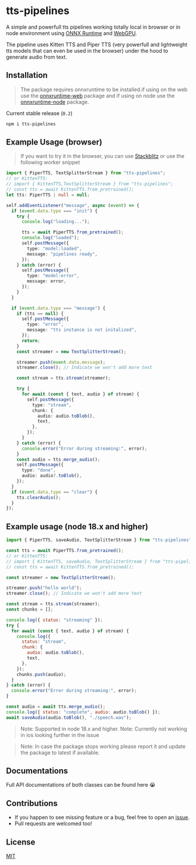 # tts-pipelines

A simple and powerfull tts pipelines working totally local in browser or in node environment using [ONNX Runtime](https://github.com/microsoft/onnxruntime) and [WebGPU](https://developer.mozilla.org/en-US/docs/Web/API/WebGPU_API).

The pipeline uses Kitten TTS and Piper TTS (very powerfull and lightweight tts models that can even be used in the browser) under the hood to generate audio from text.

## Installation

> The package requires onnxruntime to be installed.if using on the web use the [onnxruntime-web](https://www.npmjs.com/package/onnxruntime-web) package and if using on node use the [onnxruntime-node](https://www.npmjs.com/package/onnxruntime-node) package.

Current stable release (`0.2`)

```sh
npm i tts-pipelines
```

## Example Usage (browser)

> If you want to try it in the browser, you can use [Stackblitz](https://stackblitz.com/edit/vitejs-vite-dqzjfdsn?file=src%2Fworker.ts)
> or use the following worker snippet

```ts
import { PiperTTS, TextSplitterStream } from "tts-pipelines";
// or KittenTTS:
// import { KittenTTS,TextSplitterStream } from "tts-pipelines";
// const tts = await KittenTTS.from_pretrained();
let tts: PiperTTS | null = null;

self.addEventListener("message", async (event) => {
  if (event.data.type === "init") {
    try {
      console.log("loading...");

      tts = await PiperTTS.from_pretrained();
      console.log("loaded");
      self.postMessage({
        type: "model:loaded",
        message: "pipelines ready",
      });
    } catch (error) {
      self.postMessage({
        type: "model:error",
        message: error,
      });
    }
  }

  if (event.data.type === "message") {
    if (tts == null) {
      self.postMessage({
        type: "error",
        message: "tts instance is not initalized",
      });
      return;
    }
    const streamer = new TextSplitterStream();

    streamer.push(event.data.message);
    streamer.close(); // Indicate we won't add more text

    const stream = tts.stream(streamer);

    try {
      for await (const { text, audio } of stream) {
        self.postMessage({
          type: "stream",
          chunk: {
            audio: audio.toBlob(),
            text,
          },
        });
      }
    } catch (error) {
      console.error("Error during streaming:", error);
    }
    const audio = tts.merge_audio();
    self.postMessage({
      type: "done",
      audio: audio?.toBlob(),
    });
  }
  if (event.data.type == "clear") {
    tts.clearAudio();
  }
});
```

## Example usage (node 18.x and higher)

```js
import { PiperTTS, saveAudio, TextSplitterStream } from "tts-pipelines";

const tts = await PiperTTS.from_pretrained();
// or KittenTTS:
// import { KittenTTS, saveAudio, TextSplitterStream } from "tts-pipelines";
// const tts = await KittenTTS.from_pretrained();

const streamer = new TextSplitterStream();

streamer.push("hello world");
streamer.close(); // Indicate we won't add more text

const stream = tts.stream(streamer);
const chunks = [];

console.log({ status: "streaming" });
try {
  for await (const { text, audio } of stream) {
    console.log({
      status: "stream",
      chunk: {
        audio: audio.toBlob(),
        text,
      },
    });
    chunks.push(audio);
  }
} catch (error) {
  console.error("Error during streaming:", error);
}

const audio = await tts.merge_audio();
console.log({ status: "complete", audio: audio.toBlob() });
await saveAudio(audio.toBlob(), "./speech.wav");
```

> Note: Supported in node 18.x and higher.
> Note: Currently not working in ios looking further in the issue

> Note: In case the package stops working please report it and update the package to latest if available.

## Documentations

Full API documentations of both classes can be found here <under development>😭

## Contributions

- If you happen to see missing feature or a bug, feel free to open an [issue](https://github.com/rahulsushilsharma/tts-pipelines/issues).
- Pull requests are welcomed too!

## License

[MIT](LICENSE.md)
